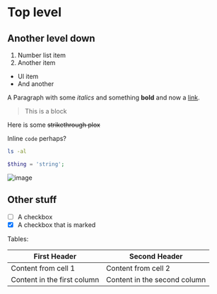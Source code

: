 # Top level
## Another level down
1. Number list item
2. Another item
  - Ul item
  - And another

A Paragraph with some _italics_ and something **bold** and now a [link](http://example.com).

> This is a block
>

Here is some ~~strikethrough plox~~

Inline `code` perhaps?

```sh
ls -al
```

```php
$thing = 'string';
```
![image](http://example.com)

## Other stuff
- [ ] A checkbox
- [X] A checkbox that is marked

Tables:

First Header | Second Header
------------ | -------------
Content from cell 1 | Content from cell 2
Content in the first column | Content in the second column
